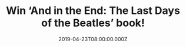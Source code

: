 ---
campaign-uuid: "c-2c57cc06-c302-4379-b924-29ad78940a2b"
type: "Competition"
category: "Gifts"
date: "2019-04-23T08:00:00.000Z"
end-date: "2019-05-23T22:59:00.000Z"
disable-form: false
is_promoted: false
has_entry_page: true
title: "Win ‘And in the End: The Last Days of the Beatles’ book!"
competition-description: "<p>‘And in the End: The Last Days of the Beatles’ book follow\
  \ the story of the last acrimonious days of the Beatles, a final chapter reconstructing\
  \ for the first time the seismic events of 1969, the year that saw the band reach\
  \ new highs of musical creativity and new lows of internal strife. Two years after\
  \ Flower Power and the hippie idealism of the Summer of Love, the Sixties dream\
  \ had perished on the vine.</p>\n<p>We have a copy of their final chapter to one\
  \ lucky member to win. If you are their biggest fan, enter below for a chance to\
  \ win.</p>\n"
hero-header: "Win ‘And in the End: The Last Days of the Beatles’ book!"
terms-confirmation: "N/A"
banner-img: "https://assets.expresslyapp.com/asset-b1e7412d-16eb-4dc9-8653-217e850975ce.jpg"
logo-left-href: "aaa.nme.com"
logo-left-image: "https://assets.expresslyapp.com/asset-c1b03a2c-14e7-4262-a45d-ff2530fb90ea.jpg"
logo-left-title: "nme aaa"
bg-image-hero: "https://assets.expresslyapp.com/asset-96cfc3c8-1816-4bc4-abeb-f1a00373e332.jpg"
bg-image-first: "https://assets.expresslyapp.com/asset-75b3cf23-a381-444e-8b14-e57787744792.jpg"
section1-content: "<p>This is the story of the last acrimonious days of the Beatles,\
  \ a final chapter reconstructing for the first time the seismic events of 1969,\
  \ the year that saw the band reach new highs of musical creativity and new lows\
  \ of internal strife. Two years after Flower Power and the hippie idealism of the\
  \ Summer of Love, the Sixties dream had perished on the vine.</p>\n<p>By 1969, violence\
  \ and vindictiveness had replaced the Beatles' own mantra of peace and love, and\
  \ Vietnam and the Cold War had supplanted hope and optimism. And just as the decade\
  \ foundered on the altar of a cold, harsh reality, so too did the Beatles.In the\
  \ midst of this rancour, however, emerged the disharmony of Let It Be and the ragged\
  \ genius of Abbey Road, their incredible farewell love letter to the world.</p>\n\
  <p>If you want to know more about the band, we are giving away a copy of ‘And in\
  \ the End: The Last Days of the Beatles’ book. Think no more and enter the form\
  \ below for a chance to win now!</p>\n"
entry-title: "Win ‘And in the End: The Last Days of the Beatles’ book!"
entry-content: "<p>Enter the draw to win ‘And in the End: The Last Days of the Beatles’\
  \ book by entering below before 23:59 on 23rd of May 2019.</p>\n"
has-winner: false
prize-description: "‘And in the End: The Last Days of the Beatles’ book!"
special-conditions: "Multiple entries are allowed up to one every day\r\nThis competition\
  \ is also available on: http://club.expressly.io/competitons/beatles-the-last-days-book-giveaway"
country-restrictions:
- "GB"
---